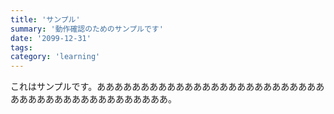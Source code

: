 ```yaml
---
title: 'サンプル'
summary: '動作確認のためのサンプルです'
date: '2099-12-31'
tags: 
category: 'learning'
---
```


これはサンプルです。ああああああああああああああああああああああああああああああああああああああああああああ。
